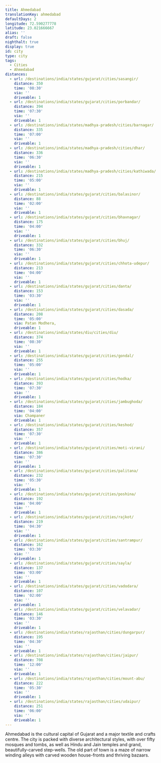```yaml
---
title: Ahmedabad
translationKey: ahmedabad
defaultDays: 2
longitude: 72.590277778
latitude: 23.021666667
alias: ''
draft: false
nighthalt: true
display: true
id: city
type: city
tags:
  - Cities
  - Ahmedabad
distances:
  - url: /destinations/india/states/gujarat/cities/sasangir/
    distance: 350
    time: '08:30'
    via: ''
    driveable: 1
  - url: /destinations/india/states/gujarat/cities/porbandar/
    distance: 394
    time: '07:30'
    via: ''
    driveable: 1
  - url: /destinations/india/states/madhya-pradesh/cities/barnagar/
    distance: 335
    time: '07:00'
    via: ''
    driveable: 1
  - url: /destinations/india/states/madhya-pradesh/cities/dhar/
    distance: 336
    time: '06:30'
    via: ''
    driveable: 1
  - url: /destinations/india/states/madhya-pradesh/cities/kathiwada/
    distance: 215
    time: '05:00'
    via: ''
    driveable: 1
  - url: /destinations/india/states/gujarat/cities/balasinor/
    distance: 88
    time: '02:00'
    via: ''
    driveable: 1
  - url: /destinations/india/states/gujarat/cities/bhavnagar/
    distance: 175
    time: '04:00'
    via: ''
    driveable: 1
  - url: /destinations/india/states/gujarat/cities/bhuj/
    distance: 332
    time: '06:30'
    via: ''
    driveable: 1
  - url: /destinations/india/states/gujarat/cities/chhota-udepur/
    distance: 213
    time: '04:00'
    via: ''
    driveable: 1
  - url: /destinations/india/states/gujarat/cities/danta/
    distance: 153
    time: '03:30'
    via: ''
    driveable: 1
  - url: /destinations/india/states/gujarat/cities/dasada/
    distance: 208
    time: '05:00'
    via: Patan Modhera,
    driveable: 1
  - url: /destinations/india/states/diu/cities/diu/
    distance: 374
    time: '08:30'
    via: ''
    driveable: 1
  - url: /destinations/india/states/gujarat/cities/gondal/
    distance: 255
    time: '05:00'
    via: ''
    driveable: 1
  - url: /destinations/india/states/gujarat/cities/hodka/
    distance: 393
    time: '07:30'
    via: ''
    driveable: 1
  - url: /destinations/india/states/gujarat/cities/jambughoda/
    distance: 184
    time: '04:00'
    via: Champaner
    driveable: 1
  - url: /destinations/india/states/gujarat/cities/keshod/
    distance: 357
    time: '07:30'
    via: ''
    driveable: 1
  - url: /destinations/india/states/gujarat/cities/moti-virani/
    distance: 386
    time: '07:30'
    via: ''
    driveable: 1
  - url: /destinations/india/states/gujarat/cities/palitana/
    distance: 232
    time: '05:30'
    via: ''
    driveable: 1
  - url: /destinations/india/states/gujarat/cities/poshina/
    distance: 192
    time: '04:00'
    via: ''
    driveable: 1
  - url: /destinations/india/states/gujarat/cities/rajkot/
    distance: 219
    time: '04:30'
    via: ''
    driveable: 1
  - url: /destinations/india/states/gujarat/cities/santrampur/
    distance: 162
    time: '03:30'
    via: ''
    driveable: 1
  - url: /destinations/india/states/gujarat/cities/sayla/
    distance: 137
    time: '03:00'
    via: ''
    driveable: 1
  - url: /destinations/india/states/gujarat/cities/vadodara/
    distance: 107
    time: '02:00'
    via: ''
    driveable: 1
  - url: /destinations/india/states/gujarat/cities/velavadar/
    distance: 146
    time: '03:30'
    via: ''
    driveable: 1
  - url: /destinations/india/states/rajasthan/cities/dungarpur/
    distance: 195
    time: '04:30'
    via: ''
    driveable: 1
  - url: /destinations/india/states/rajasthan/cities/jaipur/
    distance: 708
    time: '12:00'
    via: ''
    driveable: 1
  - url: /destinations/india/states/rajasthan/cities/mount-abu/
    distance: 222
    time: '05:30'
    via: ''
    driveable: 1
  - url: /destinations/india/states/rajasthan/cities/udaipur/
    distance: 251
    time: '06:00'
    via: ''
    driveable: 1
---
```





































































































































































































Ahmedabad is the cultural capital of Gujarat and a major textile and crafts centre. The city is packed with diverse architectural styles, with over fifty mosques and tombs, as well as Hindu and Jain temples and grand, beautifully-carved step-wells. The old part of town is a maze of narrow winding alleys with carved wooden house-fronts and thriving bazaars.